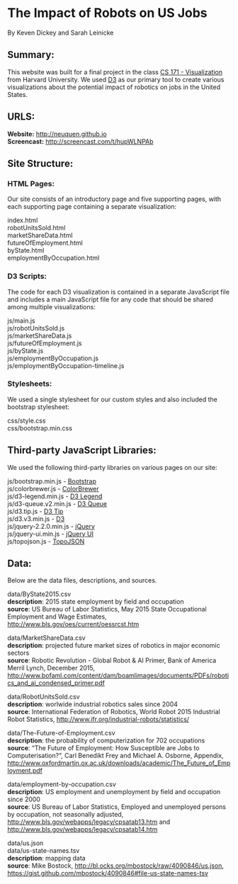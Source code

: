 # The Impact of Robots on US Jobs

By Keven Dickey and Sarah Leinicke

## Summary:

This website was built for a final project in the class [CS 171 - Visualization](http://www.cs171.org/) from Harvard University.  We used [D3](https://d3js.org/) as our primary tool to create various visualizations about the potential impact of robotics on jobs in the United States. 

## URLS:

**Website:** http://neuquen.github.io  
**Screencast:** http://screencast.com/t/hupWLNPAb

## Site Structure:
### HTML Pages:

Our site consists of an introductory page and five supporting pages, with each supporting page containing a separate visualization:

index.html  
robotUnitsSold.html  
marketShareData.html  
futureOfEmployment.html  
byState.html  
employmentByOccupation.html

### D3 Scripts:

The code for each D3 visualization is contained in a separate JavaScript file and includes a main JavaScript file for any code that should be shared among multiple visualizations:

js/main.js  
js/robotUnitsSold.js  
js/marketShareData.js  
js/futureOfEmployment.js  
js/byState.js  
js/employmentByOccupation.js  
js/employmentByOccupation-timeline.js 

### Stylesheets:

We used a single stylesheet for our custom styles and also included the bootstrap stylesheet:

css/style.css  
css/bootstrap.min.css

## Third-party JavaScript Libraries:

We used the following third-party libraries on various pages on our site:

js/bootstrap.min.js - [Bootstrap](http://getbootstrap.com/)  
js/colorbrewer.js - [ColorBrewer](https://github.com/mbostock/d3/tree/master/lib/colorbrewer)  
js/d3-legend.min.js - [D3 Legend](http://d3-legend.susielu.com/)  
js/d3-queue.v2.min.js - [D3 Queue](https://github.com/d3/d3-queue)  
js/d3.tip.js - [D3 Tip](https://github.com/Caged/d3-tip)  
js/d3.v3.min.js - [D3](https://d3js.org/)  
js/jquery-2.2.0.min.js - [jQuery](https://jquery.com/)  
js/jquery-ui.min.js - [jQuery UI](https://jqueryui.com/)  
js/topojson.js - [TopoJSON](https://github.com/mbostock/topojson) 

## Data:

Below are the data files, descriptions, and sources.

data/ByState2015.csv  
  **description**: 2015 state employment by field and occupation  
  **source**: US Bureau of Labor Statistics, May 2015 State Occupational Employment and Wage Estimates,
  http://www.bls.gov/oes/current/oessrcst.htm

data/MarketShareData.csv  
  **description**: projected future market sizes of robotics in major economic sectors  
  **source**: Robotic Revolution - Global Robot & AI Primer, Bank of America Merril Lynch, December 2015,  http://www.bofaml.com/content/dam/boamlimages/documents/PDFs/robotics_and_ai_condensed_primer.pdf

data/RobotUnitsSold.csv  
  **description**: worlwide industrial robotics sales since 2004  
  **source**: International Federation of Robotics, World Robot 2015 Industrial Robot Statistics, http://www.ifr.org/industrial-robots/statistics/

data/The-Future-of-Employment.csv  
  **description**: the probability of computerization for 702 occupations  
  **source**: “The Future of Employment: How Susceptible are Jobs to Computerisation?”, Carl Benedikt Frey and Michael A. Osborne, Appendix, http://www.oxfordmartin.ox.ac.uk/downloads/academic/The_Future_of_Employment.pdf

data/employment-by-occupation.csv  
  **description**: US employment and unemployment by field and occupation since 2000  
  **source**: US Bureau of Labor Statistics, Employed and unemployed persons by occupation, not seasonally adjusted,  http://www.bls.gov/webapps/legacy/cpsatab13.htm and http://www.bls.gov/webapps/legacy/cpsatab14.htm

data/us.json  
data/us-state-names.tsv  
  **description**: mapping data  
  **source**: Mike Bostock, http://bl.ocks.org/mbostock/raw/4090846/us.json, https://gist.github.com/mbostock/4090846#file-us-state-names-tsv
